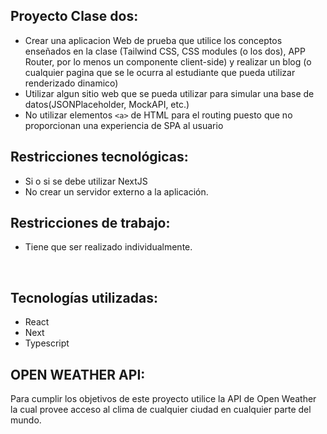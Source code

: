 ## Proyecto Clase dos:

  - Crear una aplicacion Web de prueba que utilice los conceptos enseñados en la clase (Tailwind CSS, CSS modules (o los dos), APP Router, por lo menos un componente client-side) y realizar un blog (o cualquier pagina que se le ocurra al estudiante que pueda utilizar renderizado dinamico)
  - Utilizar algun sitio web que se pueda utilizar para simular una base de datos(JSONPlaceholder, MockAPI, etc.)
  - No utilizar elementos `<a>` de HTML para el routing puesto que no proporcionan una experiencia de SPA al usuario

## Restricciones tecnológicas:

  - Si o si se debe utilizar NextJS
  - No crear un servidor externo a la aplicación.

## Restricciones de trabajo: 

  - Tiene que ser realizado individualmente.

<br>

## Tecnologías utilizadas:

  - React
  - Next
  - Typescript

## OPEN WEATHER API:

Para cumplir los objetivos de este proyecto utilice la API de Open Weather la cual provee acceso al clima de cualquier ciudad en cualquier parte del mundo.